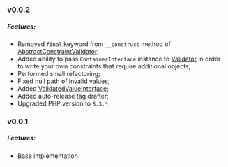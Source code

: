 ### v0.0.2
##### Features:
- Removed `final` keyword from `__construct` method of [AbstractConstraintValidator](/src/AbstractConstraintValidator.php);
- Added ability to pass `ContainerInterface` instance to [Validator](/src/Validator.php) in order to write your
own constraints that require additional objects;
- Performed small refactoring;
- Fixed null path of invalid values;
- Added [ValidatedValueInterface](src/Model/ValidatedValueInterface.php);
- Added auto-release tag drafter;
- Upgraded PHP version to `8.3.*`.

### v0.0.1
##### Features:
- Base implementation.
